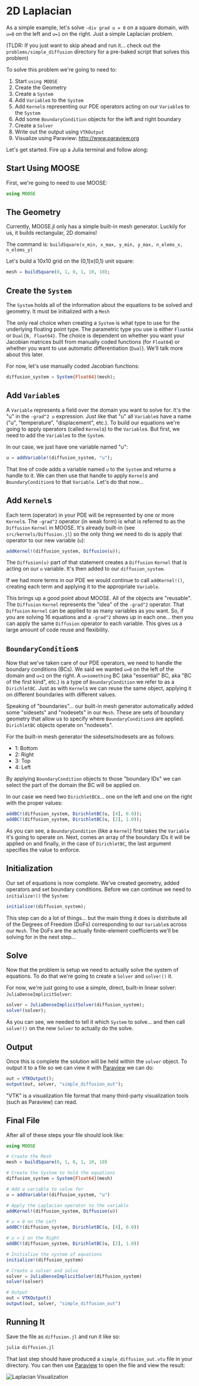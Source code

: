 # 2D Laplacian

As a simple example, let's solve `-div grad u = 0` on a square domain, with `u=0` on the left and `u=1` on the right.  Just a simple Laplacian problem.

(TLDR: If you just want to skip ahead and run it... check out the `problems/simple_diffusion` directory for a pre-baked script that solves this problem)

To solve this problem we're going to need to:
 1. Start `using MOOSE`
 1. Create the Geometry
 1. Create a `System`
 1. Add `Variable`s to the `System`
 1. Add `Kernel`s representing our PDE operators acting on our `Variable`s to the `System`
 1. Add some `BoundaryCondition` objects for the left and right boundary
 1. Create a `Solver`
 1. Write out the output using `VTKOutput`
 1. Visualize using Paraview: http://www.paraview.org

Let's get started.  Fire up a Julia terminal and follow along:

## Start Using MOOSE

First, we're going to need to use MOOSE:

```julia
using MOOSE
```

## The Geometry

Currently, MOOSE.jl only has a simple built-in mesh generator.  Luckily for us, it builds rectangular, 2D domains!

The command is: `buildSquare(x_min, x_max, y_min, y_max, n_elems_x, n_elems_y)`

Let's build a 10x10 grid on the (0,1)x(0,1) unit square:

```julia
mesh = buildSquare(0, 1, 0, 1, 10, 10);
```

## Create the `System`

The `System` holds all of the information about the equations to be solved and geometry.  It must be initialized with a `Mesh`

The only real choice when creating a `System` is what type to use for the underlying floating point type.  The parametric type you use is either `Float64` or `Dual{N, Float64}`.  The choice is dependent on whether you want your Jacobian matrices built from manually coded functions (for `Float64`) or whether you want to use automatic differentiation (`Dual`).  We'll talk more about this later.

For now, let's use manually coded Jacobian functions:

```julia
diffusion_system = System{Float64}(mesh);
```

## Add `Variable`s

A `Variable` represents a field over the domain you want to solve for.  It's the "u" in the `-grad^2 u` expression.  Just like that "u" all `Variable`s have a name ("u", "temperature", "displacement", etc.).  To build our equations we're going to apply operators (called `Kernel`s) to the `Variable`s.  But first, we need to add the `Variable`s to the `System`.

In our case, we just have one variable named "u":

```julia
u = addVariable!(diffusion_system, "u");
```

That line of code adds a variable named `u` to the `System` and returns a handle to it.  We can then use that handle to apply `Kernel`s and `BoundaryCondition`s to that `Variable`.  Let's do that now...

## Add `Kernel`s

Each term (operator) in your PDE will be represented by one or more `Kernel`s.  The `-grad^2` operator (in weak form) is what is referred to as the `Diffusion` `Kernel` in MOOSE.  It's already built-in (see `src/kernels/Diffusion.jl`) so the only thing we need to do is apply that operator to our new variable (`u`):

```julia
addKernel!(diffusion_system, Diffusion(u));
```

The `Diffusion(u)` part of that statement creates a `Diffusion` `Kernel` that is acting on our `u` variable.  It's then added to our `diffusion_system`.

If we had more terms in our PDE we would continue to call `addKernel!()`, creating each term and applying it to the appropriate `Variable`.

This brings up a good point about MOOSE.  All of the objects are "reusable".  The `Diffusion` `Kernel` represents the "idea" of the `-grad^2` operator.  That `Diffusion` `Kernel` can be applied to as many variables as you want.  So, if you are solving 16 equations and a `-grad^2` shows up in each one... then you can apply the same `Diffusion` operator to each variable.  This gives us a large amount of code reuse and flexibility.

## `BoundaryCondition`s

Now that we've taken care of our PDE operators, we need to handle the boundary conditions (BCs).  We said we wanted `u=0` on the left of the domain and `u=1` on the right.  A `u=something` BC (aka "essential" BC, aka "BC of the first kind", etc.) is a type of `BoundaryCondition` we refer to as a `DirichletBC`.  Just as with `Kernel`s we can reuse the same object, applying it on different boundaries with different values.

Speaking of "boundaries"... our built-in mesh generator automatically added some "sidesets" and "nodesets" in our `Mesh`.  These are sets of boundary geometry that allow us to specify where `BoundaryCondition`s are applied.  `DirichletBC` objects operate on "nodesets".

For the built-in mesh generator the sidesets/nodesets are as follows:
 * 1: Bottom
 * 2: Right
 * 3: Top
 * 4: Left

By applying `BoundaryCondition` objects to those "boundary IDs" we can select the part of the domain the BC will be applied on.

In our case we need two `DirichletBC`s... one on the left and one on the right with the proper values:

```julia
addBC!(diffusion_system, DirichletBC(u, [4], 0.0));
addBC!(diffusion_system, DirichletBC(u, [2], 1.0));
```

As you can see, a `BoundaryCondition` (like a `Kernel`) first takes the `Variable` it's going to operate on.  Next, comes an array of the boundary IDs it will be applied on and finally, in the case of `DirichletBC`, the last argument specifies the value to enforce.

## Initialization

Our set of equations is now complete.  We've created geometry, added operators and set boundary conditions.  Before we can continue we need to `initialize!()` the `System`:

```julia
initialize!(diffusion_system);
```

This step can do a lot of things... but the main thing it does is distribute all of the Degrees of Freedom (DoFs) corresponding to our `Variable`s across our `Mesh`.  The DoFs are the actually finite-element coefficients we'll be solving for in the next step...

## Solve

Now that the problem is setup we need to actually solve the system of equations.  To do that we're going to create a `Solver` and `solve!()` it.

For now, we're just going to use a simple, direct, built-in linear solver: `JuliaDenseImplicitSolver`:

```julia
solver = JuliaDenseImplicitSolver(diffusion_system);
solve!(solver);
```

As you can see, we needed to tell it which `System` to solve... and then call `solve!()` on the new `Solver` to actually do the solve.

## Output

Once this is complete the solution will be held within the `solver` object.  To output it to a file so we can view it with [Paraview](http://www.paraview.org) we can do:

```julia
out = VTKOutput();
output(out, solver, "simple_diffusion_out");
```

"VTK" is a visualization file format that many third-party visualization tools (such as Paraview) can read.

## Final File

After all of these steps your file should look like:

```julia
using MOOSE

# Create the Mesh
mesh = buildSquare(0, 1, 0, 1, 10, 10)

# Create the System to hold the equations
diffusion_system = System{Float64}(mesh)

# Add a variable to solve for
u = addVariable!(diffusion_system, "u")

# Apply the Laplacian operator to the variable
addKernel!(diffusion_system, Diffusion(u))

# u = 0 on the Left
addBC!(diffusion_system, DirichletBC(u, [4], 0.0))

# u = 1 on the Right
addBC!(diffusion_system, DirichletBC(u, [2], 1.0))

# Initialize the system of equations
initialize!(diffusion_system)

# Create a solver and solve
solver = JuliaDenseImplicitSolver(diffusion_system)
solve!(solver)

# Output
out = VTKOutput()
output(out, solver, "simple_diffusion_out")
```

## Running It

Save the file as `diffusion.jl` and run it like so:

```bash
julia diffusion.jl
```

That last step should have produced a `simple_diffusion_out.vtu` file in your directory.  You can then use [Paraview](http://www.paraview.org) to open the file and view the result:

![Laplacian Visualization](../images/laplacian_viz.png)
